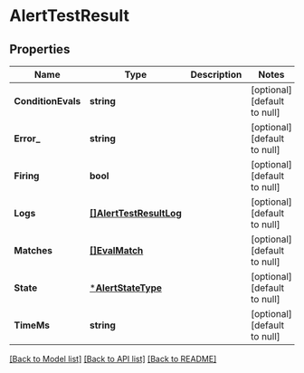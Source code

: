 # AlertTestResult

## Properties
Name | Type | Description | Notes
------------ | ------------- | ------------- | -------------
**ConditionEvals** | **string** |  | [optional] [default to null]
**Error_** | **string** |  | [optional] [default to null]
**Firing** | **bool** |  | [optional] [default to null]
**Logs** | [**[]AlertTestResultLog**](AlertTestResultLog.md) |  | [optional] [default to null]
**Matches** | [**[]EvalMatch**](EvalMatch.md) |  | [optional] [default to null]
**State** | [***AlertStateType**](AlertStateType.md) |  | [optional] [default to null]
**TimeMs** | **string** |  | [optional] [default to null]

[[Back to Model list]](../README.md#documentation-for-models) [[Back to API list]](../README.md#documentation-for-api-endpoints) [[Back to README]](../README.md)


